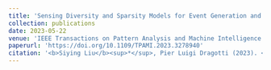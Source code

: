 ```yaml
---
title: 'Sensing Diversity and Sparsity Models for Event Generation and Video Reconstruction from Events'
collection: publications
date: 2023-05-22
venue: 'IEEE Transactions on Pattern Analysis and Machine Intelligence'
paperurl: 'https://doi.org/10.1109/TPAMI.2023.3278940'
citation: '<b>Siying Liu</b><sup>*</sup>, Pier Luigi Dragotti (2023). <i>IEEE Transactions on Pattern Analysis and Machine Intelligence</i>. 45 (10), 12444-12458.'
---
```

